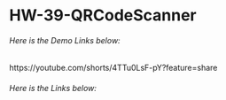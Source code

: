<h1> HW-39-QRCodeScanner </h1>

<H6>Here is the Demo Links below:</H6>
https://youtube.com/shorts/4TTu0LsF-pY?feature=share
<H6>Here is the Links below:</H6>
